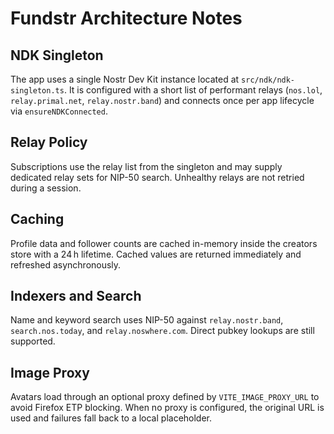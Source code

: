 # Fundstr Architecture Notes

## NDK Singleton
The app uses a single Nostr Dev Kit instance located at `src/ndk/ndk-singleton.ts`. It is configured with a short list of performant relays (`nos.lol`, `relay.primal.net`, `relay.nostr.band`) and connects once per app lifecycle via `ensureNDKConnected`.

## Relay Policy
Subscriptions use the relay list from the singleton and may supply dedicated relay sets for NIP-50 search. Unhealthy relays are not retried during a session.

## Caching
Profile data and follower counts are cached in-memory inside the creators store with a 24 h lifetime. Cached values are returned immediately and refreshed asynchronously.

## Indexers and Search
Name and keyword search uses NIP-50 against `relay.nostr.band`, `search.nos.today`, and `relay.noswhere.com`. Direct pubkey lookups are still supported.

## Image Proxy
Avatars load through an optional proxy defined by `VITE_IMAGE_PROXY_URL` to avoid Firefox ETP blocking. When no proxy is configured, the original URL is used and failures fall back to a local placeholder.
